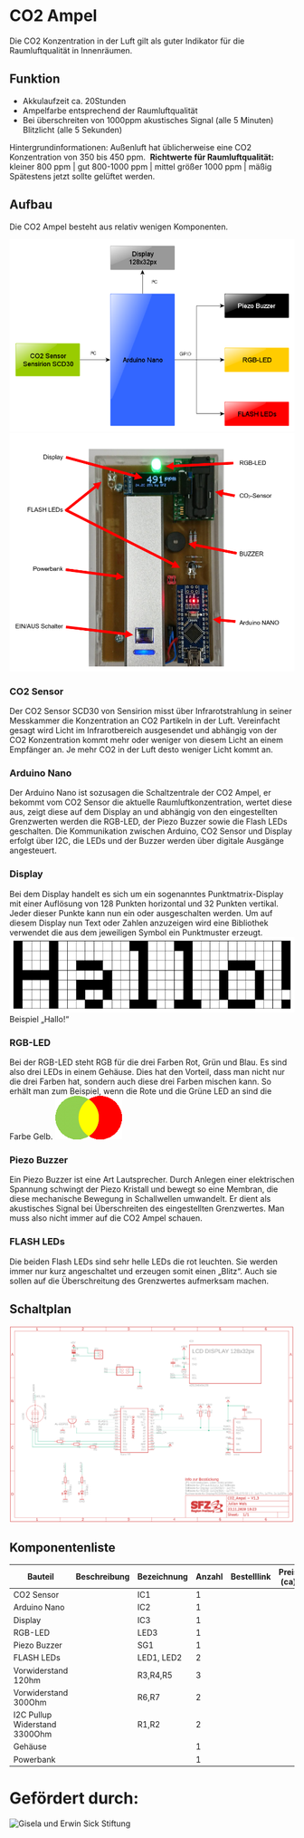 # CO2 Ampel
Die CO2 Konzentration in der Luft gilt als guter Indikator für die Raumluftqualität in Innenräumen. 

## Funktion
* Akkulaufzeit ca. 20Stunden
* Ampelfarbe entsprechend der Raumluftqualität
* Bei überschreiten von 1000ppm akustisches Signal (alle 5 Minuten) Blitzlicht (alle 5 Sekunden)

Hintergrundinformationen:
Außenluft hat üblicherweise eine CO2 Konzentration von 350 bis 450 ppm. 
**Richtwerte für Raumluftqualität:**
kleiner 800 ppm | gut
800-1000 ppm | mittel
größer 1000 ppm | mäßig 
Spätestens jetzt sollte gelüftet werden.


## Aufbau
Die CO2 Ampel besteht aus relativ wenigen Komponenten.

![CO2 Ampel - Blockschaltbild](https://github.com/sfz-region-freiburg/co2-Ampel/blob/main/images/blockdiagram.png)
![CO2 Ampel - Bild](https://github.com/sfz-region-freiburg/co2-Ampel/blob/main/images/komponenten.png)


### CO2 Sensor 
Der CO2 Sensor SCD30 von Sensirion misst über Infrarotstrahlung in seiner Messkammer die Konzentration an CO2 Partikeln in der Luft. Vereinfacht gesagt wird Licht im Infrarotbereich ausgesendet und abhängig von der CO2 Konzentration kommt mehr oder weniger von diesem Licht an einem Empfänger an. Je mehr CO2 in der Luft desto weniger Licht kommt an.

### Arduino Nano
Der Arduino Nano ist sozusagen die Schaltzentrale der CO2 Ampel, er bekommt vom CO2 Sensor die aktuelle Raumluftkonzentration, wertet diese aus, zeigt diese auf dem Display an und abhängig von den eingestellten Grenzwerten werden die RGB-LED, der Piezo Buzzer sowie die Flash LEDs geschalten. Die Kommunikation zwischen Arduino, CO2 Sensor und Display erfolgt über I2C, die LEDs und der Buzzer werden über digitale Ausgänge angesteuert.

### Display
Bei dem Display handelt es sich um ein sogenanntes Punktmatrix-Display mit einer Auflösung von 128 Punkten horizontal und 32 Punkten vertikal. Jeder dieser Punkte kann nun ein oder ausgeschalten werden. Um auf diesem Display nun Text oder Zahlen anzuzeigen wird eine Bibliothek verwendet die aus dem jeweiligen Symbol ein Punktmuster erzeugt. 
![Display - Hallo](https://github.com/sfz-region-freiburg/co2-Ampel/blob/main/images/display.png)
Beispiel „Hallo!“

### RGB-LED
Bei der RGB-LED steht RGB für die drei Farben Rot, Grün und Blau. Es sind also drei LEDs in einem Gehäuse. Dies hat den Vorteil, dass man nicht nur die drei Farben hat, sondern auch diese drei Farben mischen kann. So erhält man zum Beispiel, wenn die Rote und die Grüne LED an sind die Farbe Gelb. 
![Display - Hallo](https://github.com/sfz-region-freiburg/co2-Ampel/blob/main/images/RGB.png)

### Piezo Buzzer
Ein Piezo Buzzer ist eine Art Lautsprecher. Durch Anlegen einer elektrischen Spannung schwingt der Piezo Kristall und bewegt so eine Membran, die diese mechanische Bewegung in Schallwellen umwandelt. Er dient als akustisches Signal bei Überschreiten des eingestellten Grenzwertes. Man muss also nicht immer auf die CO2 Ampel schauen.

### FLASH LEDs
Die beiden Flash LEDs sind sehr helle LEDs die rot leuchten. Sie werden immer nur kurz angeschaltet und erzeugen somit einen „Blitz“. Auch sie sollen auf die Überschreitung des Grenzwertes aufmerksam machen.

## Schaltplan
![CO2 Ampel - Schaltplan](https://github.com/sfz-region-freiburg/co2-Ampel/blob/main/images/schaltplan.png)


## Komponentenliste
| Bauteil 						| Beschreibung | Bezeichnung | Anzahl | Bestelllink | Preis (ca) |
| ---- | ---- | ---- | ---- | ---- | ---- |
| CO2 Sensor 					| | IC1 		| 1 | | |
| Arduino Nano					| | IC2 		| 1 | | |
| Display 						| | IC3 		| 1 | | |
| RGB-LED 						| | LED3 		| 1 | | |
| Piezo Buzzer 					| | SG1 		| 1 | | |
| FLASH LEDs 					| | LED1, LED2 	| 2 | | |
| Vorwiderstand 120hm 			| | R3,R4,R5	| 3 | | |
| Vorwiderstand 300Ohm 			| | R6,R7		| 2 | | |
| I2C Pullup Widerstand 3300Ohm | | R1,R2 		| 2 | | |
| Gehäuse 						| | 			| 1 | | |
| Powerbank 					| |  			| 1 | | |




# Gefördert durch:
![Gisela und Erwin Sick Stiftung](https://sfz-region-freiburg.de/wp-content/uploads/2020/02/sfz-unterstuetzer-sick-stiftung.jpg)

